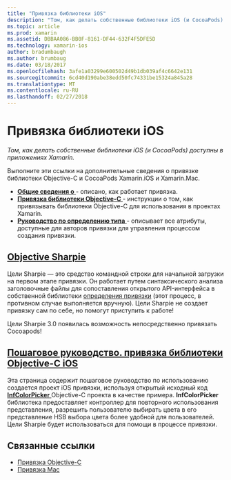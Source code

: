 ```yaml
---
title: "Привязка библиотеки iOS"
description: "Том, как делать собственные библиотеки iOS (и CocoaPods) доступны в приложениях Xamarin."
ms.topic: article
ms.prod: xamarin
ms.assetid: DBBAA086-BB0F-8161-DF44-632F4F5DFE5D
ms.technology: xamarin-ios
author: bradumbaugh
ms.author: brumbaug
ms.date: 03/18/2017
ms.openlocfilehash: 3afe1a03299e600502d49b1db039af4c6642e131
ms.sourcegitcommit: 6cd40d190abe38edd50fc74331be15324a845a28
ms.translationtype: MT
ms.contentlocale: ru-RU
ms.lasthandoff: 02/27/2018
---
```

# <a name="binding-ios-libraries"></a>Привязка библиотеки iOS

_Том, как делать собственные библиотеки iOS (и CocoaPods) доступны в приложениях Xamarin._

Выполните эти ссылки на дополнительные сведения о привязке библиотеки Objective-C и CocoaPods Xamarin.iOS и Xamarin.Mac.

- [**Общие сведения о** ](~/cross-platform/macios/binding/overview.md) -
  описано, как работает привязка.
- [**Привязка библиотеки Objective-C** ](~/cross-platform/macios/binding/objective-c-libraries.md) -
  инструкции о том, как привязывать библиотеки Objective-C для использования в проектах Xamarin.
- [**Руководство по определению типа** ](~/cross-platform/macios/binding/binding-types-reference.md) -
  описывает все атрибуты, доступные для авторов привязки для управления процессом создания привязки.

## <a name="objective-sharpiecross-platformmaciosbindingobjective-sharpieindexmd"></a>[Objective Sharpie](~/cross-platform/macios/binding/objective-sharpie/index.md)

Цели Sharpie — это средство командной строки для начальной загрузки на первом этапе привязки.
Он работает путем синтаксического анализа заголовочные файлы для сопоставления открытого API-интерфейса в собственной библиотеки [определения привязки](~/cross-platform/macios/binding/objective-c-libraries.md) (этот процесс, в противном случае выполняется вручную). Цели Sharpie не создает привязку сам по себе, но помогут приступить к работе!

Цели Sharpie 3.0 появилась возможность непосредственно привязать Cocoapods!

## <a name="walkthrough---binding-an-ios-objective-c-librarywalkthroughmd"></a>[Пошаговое руководство. привязка библиотеки Objective-C iOS](walkthrough.md)

Эта страница содержит пошаговое руководство по использованию создается проект iOS привязки, используя открытый исходный код [ **InfColorPicker** ](https://github.com/InfinitApps/InfColorPicker) Objective-C проекта в качестве примера. **InfColorPicker** библиотека предоставляет контроллер для повторного использования представления, разрешить пользователю выбирать цвета в его представление HSB выбора цвета более удобной для пользователей.
Цели Sharpie будет использоваться для помощи в процессе привязки.



## <a name="related-links"></a>Связанные ссылки

- [Привязка Objective-C](~/cross-platform/macios/binding/index.md)
- [Привязка Mac](~/mac/platform/binding.md)
